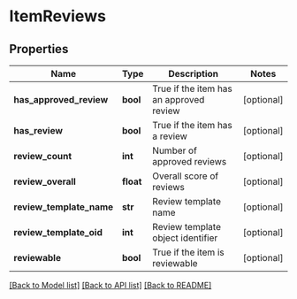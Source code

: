 # ItemReviews

## Properties
Name | Type | Description | Notes
------------ | ------------- | ------------- | -------------
**has_approved_review** | **bool** | True if the item has an approved review | [optional] 
**has_review** | **bool** | True if the item has a review | [optional] 
**review_count** | **int** | Number of approved reviews | [optional] 
**review_overall** | **float** | Overall score of reviews | [optional] 
**review_template_name** | **str** | Review template name | [optional] 
**review_template_oid** | **int** | Review template object identifier | [optional] 
**reviewable** | **bool** | True if the item is reviewable | [optional] 

[[Back to Model list]](../README.md#documentation-for-models) [[Back to API list]](../README.md#documentation-for-api-endpoints) [[Back to README]](../README.md)


